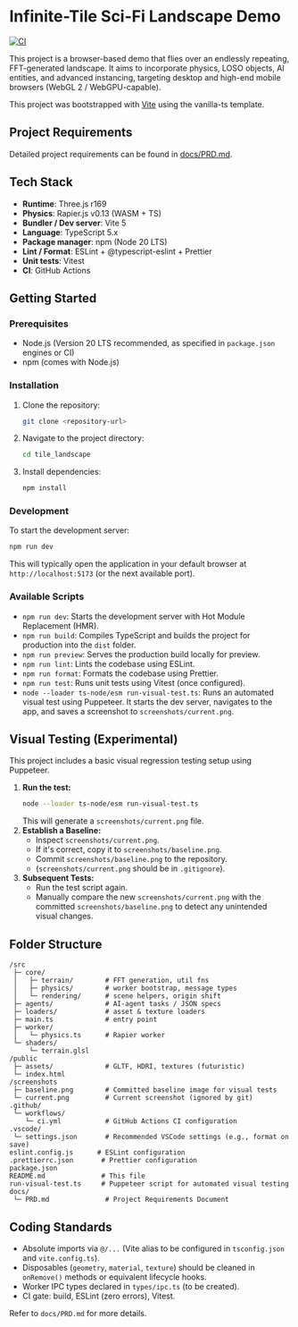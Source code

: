 # Infinite-Tile Sci-Fi Landscape Demo

[![CI](https://github.com/dage/tile_landscape/actions/workflows/ci.yml/badge.svg)](https://github.com/dage/tile_landscape/actions/workflows/ci.yml)

This project is a browser-based demo that flies over an endlessly repeating, FFT-generated landscape. It aims to incorporate physics, LOSO objects, AI entities, and advanced instancing, targeting desktop and high-end mobile browsers (WebGL 2 / WebGPU-capable).

This project was bootstrapped with [Vite](https://vitejs.dev/) using the vanilla-ts template.

## Project Requirements

Detailed project requirements can be found in [docs/PRD.md](docs/PRD.md).

## Tech Stack

- **Runtime**: Three.js r169
- **Physics**: Rapier.js v0.13 (WASM + TS)
- **Bundler / Dev server**: Vite 5
- **Language**: TypeScript 5.x
- **Package manager**: npm (Node 20 LTS)
- **Lint / Format**: ESLint + @typescript-eslint + Prettier
- **Unit tests**: Vitest
- **CI**: GitHub Actions

## Getting Started

### Prerequisites

- Node.js (Version 20 LTS recommended, as specified in `package.json` engines or CI)
- npm (comes with Node.js)

### Installation

1.  Clone the repository:
    ```bash
    git clone <repository-url>
    ```
2.  Navigate to the project directory:
    ```bash
    cd tile_landscape
    ```
3.  Install dependencies:
    ```bash
    npm install
    ```

### Development

To start the development server:

```bash
npm run dev
```

This will typically open the application in your default browser at `http://localhost:5173` (or the next available port).

### Available Scripts

- `npm run dev`: Starts the development server with Hot Module Replacement (HMR).
- `npm run build`: Compiles TypeScript and builds the project for production into the `dist` folder.
- `npm run preview`: Serves the production build locally for preview.
- `npm run lint`: Lints the codebase using ESLint.
- `npm run format`: Formats the codebase using Prettier.
- `npm run test`: Runs unit tests using Vitest (once configured).
- `node --loader ts-node/esm run-visual-test.ts`: Runs an automated visual test using Puppeteer. It starts the dev server, navigates to the app, and saves a screenshot to `screenshots/current.png`.

## Visual Testing (Experimental)

This project includes a basic visual regression testing setup using Puppeteer.

1.  **Run the test:**
    ```bash
    node --loader ts-node/esm run-visual-test.ts
    ```
    This will generate a `screenshots/current.png` file.
2.  **Establish a Baseline:**
    - Inspect `screenshots/current.png`.
    - If it's correct, copy it to `screenshots/baseline.png`.
    - Commit `screenshots/baseline.png` to the repository.
    - (`screenshots/current.png` should be in `.gitignore`).
3.  **Subsequent Tests:**
    - Run the test script again.
    - Manually compare the new `screenshots/current.png` with the committed `screenshots/baseline.png` to detect any unintended visual changes.

## Folder Structure

```
/src
 ├─ core/
 │   ├─ terrain/        # FFT generation, util fns
 │   ├─ physics/        # worker bootstrap, message types
 │   └─ rendering/      # scene helpers, origin shift
 ├─ agents/             # AI-agent tasks / JSON specs
 ├─ loaders/            # asset & texture loaders
 ├─ main.ts             # entry point
 ├─ worker/
 │   └─ physics.ts      # Rapier worker
 └─ shaders/
     └─ terrain.glsl
/public
 ├─ assets/             # GLTF, HDRI, textures (futuristic)
 └─ index.html
/screenshots
 ├─ baseline.png        # Committed baseline image for visual tests
 └─ current.png         # Current screenshot (ignored by git)
.github/
 └─ workflows/
    └─ ci.yml           # GitHub Actions CI configuration
.vscode/
 └─ settings.json       # Recommended VSCode settings (e.g., format on save)
eslint.config.js      # ESLint configuration
.prettierrc.json       # Prettier configuration
package.json
README.md              # This file
run-visual-test.ts     # Puppeteer script for automated visual testing
docs/
 └─ PRD.md              # Project Requirements Document
```

## Coding Standards

- Absolute imports via `@/...` (Vite alias to be configured in `tsconfig.json` and `vite.config.ts`).
- Disposables (`geometry`, `material`, `texture`) should be cleaned in `onRemove()` methods or equivalent lifecycle hooks.
- Worker IPC types declared in `types/ipc.ts` (to be created).
- CI gate: build, ESLint (zero errors), Vitest.

Refer to `docs/PRD.md` for more details.
